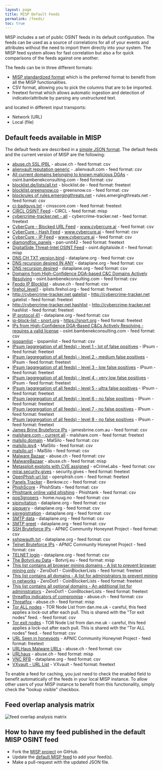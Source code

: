 ```yaml
---
layout: page
title: MISP Default Feeds
permalink: /feeds/
toc: true
---
```


MISP includes a set of public OSINT feeds in its default configuration. The feeds can
be used as a source of correlations for all of your events and attributes without the need to
import them directly into your system. The MISP feed system allows for fast correlation but also
a for quick comparisons of the feeds against one another.

The feeds can be in three different formats:

- [MISP standardized format](https://github.com/MISP/misp-rfc/blob/master/misp-core-format/raw.md.txt) which is the preferred format to benefit from all the MISP functionalities.
- CSV format, allowing you to pick the columns that are to be imported.
- freetext format which allows automatic ingestion and detection of indicator/attribute by parsing any unstructured text.

and located in different input transports:

- Network (URL)
- Local (file)

## Default feeds available in MISP

The default feeds are described in a [simple JSON format](https://github.com/MISP/MISP/blob/2.4/app/files/feed-metadata/defaults.json). The default feeds and the current version of MISP are the following:

- [abuse.ch SSL IPBL](https://sslbl.abuse.ch/blacklist/sslblacklist.csv) - abuse.ch - feed format: csv
- [alienvault reputation generic](https://reputation.alienvault.com/reputation.generic) - .alienvault.com - feed format: csv
- [All current domains belonging to known malicious DGAs](https://osint.bambenekconsulting.com/feeds/dga-feed-high.csv) - osint.bambenekconsulting.com - feed format: csv
- [blocklist.de/lists/all.txt](https://lists.blocklist.de/lists/all.txt) - blocklist.de - feed format: freetext
- [blocklist.greensnow.co](https://blocklist.greensnow.co/greensnow.txt) - greensnow.co - feed format: csv
- [blockrules of rules.emergingthreats.net](https://rules.emergingthreats.net/blockrules/compromised-ips.txt) - rules.emergingthreats.net - feed format: csv
- [ci-badguys.txt](https://cinsscore.com/list/ci-badguys.txt) - cinsscore.com - feed format: freetext
- [CIRCL OSINT Feed](https://www.circl.lu/doc/misp/feed-osint) - CIRCL - feed format: misp
- [cybercrime-tracker.net - all](https://cybercrime-tracker.net/all.php) - cybercrime-tracker.net - feed format: freetext
- [CyberCure - Blocked URL Feed](https://api.cybercure.ai/feed/get_url?type=csv) - www.cybercure.ai - feed format: csv
- [CyberCure - Hash Feed](https://api.cybercure.ai/feed/get_hash?type=csv) - www.cybercure.ai - feed format: csv
- [CyberCure - IP Feed](https://api.cybercure.ai/feed/get_ips?type=csv) - www.cybercure.ai - feed format: csv
- [diamondfox_panels](https://raw.githubusercontent.com/pan-unit42/iocs/master/diamondfox/diamondfox_panels.txt) - pan-unit42 - feed format: freetext
- [DigitalSide Threat-Intel OSINT Feed](https://osint.digitalside.it/Threat-Intel/digitalside-misp-feed/) - osint.digitalside.it - feed format: misp
- [DNS CH TXT version.bind](https://dataplane.org/dnsversion.txt) - dataplane.org - feed format: csv
- [DNS recursion desired IN ANY](https://dataplane.org/dnsrdany.txt) - dataplane.org - feed format: csv
- [DNS recursion desired](https://dataplane.org/dnsrd.txt) - dataplane.org - feed format: csv
- [Domains from High-Confidence DGA-based C&C Domains Actively Resolving](https://osint.bambenekconsulting.com/feeds/c2-dommasterlist-high.txt) - osint.bambenekconsulting.com - feed format: csv
- [Feodo IP Blocklist](https://feodotracker.abuse.ch/downloads/ipblocklist.csv) - abuse.ch - feed format: csv
- [firehol_level1](https://raw.githubusercontent.com/ktsaou/blocklist-ipsets/master/firehol_level1.netset) - iplists.firehol.org - feed format: freetext
- [http://cybercrime-tracker.net gatelist](https://cybercrime-tracker.net/ccamgate.php) - http://cybercrime-tracker.net gatelist - feed format: freetext
- [http://cybercrime-tracker.net hashlist](https://cybercrime-tracker.net/ccamlist.php) - http://cybercrime-tracker.net hashlist - feed format: freetext
- [IP protocol 41](https://dataplane.org/proto41.txt) - dataplane.org - feed format: csv
- [ip-block-list - snort.org](https://snort.org/downloads/ip-block-list) - https://snort.org - feed format: freetext
- [IPs from High-Confidence DGA-Based C&Cs Actively Resolving - requires a valid license](https://osint.bambenekconsulting.com/feeds/c2-ipmasterlist-high.txt) - osint.bambenekconsulting.com - feed format: csv
- [ipspamlist](http://www.ipspamlist.com/public_feeds.csv) - ipspamlist - feed format: csv
- [IPsum (aggregation of all feeds) - level 1 - lot of false positives](https://raw.githubusercontent.com/stamparm/ipsum/master/levels/1.txt) - IPsum - feed format: freetext
- [IPsum (aggregation of all feeds) - level 2 - medium false positives](https://raw.githubusercontent.com/stamparm/ipsum/master/levels/2.txt) - IPsum - feed format: freetext
- [IPsum (aggregation of all feeds) - level 3 - low false positives](https://raw.githubusercontent.com/stamparm/ipsum/master/levels/3.txt) - IPsum - feed format: freetext
- [IPsum (aggregation of all feeds) - level 4 - very low false positives](https://raw.githubusercontent.com/stamparm/ipsum/master/levels/4.txt) - IPsum - feed format: freetext
- [IPsum (aggregation of all feeds) - level 5 - ultra false positives](https://raw.githubusercontent.com/stamparm/ipsum/master/levels/5.txt) - IPsum - feed format: freetext
- [IPsum (aggregation of all feeds) - level 6 - no false positives](https://raw.githubusercontent.com/stamparm/ipsum/master/levels/6.txt) - IPsum - feed format: freetext
- [IPsum (aggregation of all feeds) - level 7 - no false positives](https://raw.githubusercontent.com/stamparm/ipsum/master/levels/7.txt) - IPsum - feed format: freetext
- [IPsum (aggregation of all feeds) - level 8 - no false positives](https://raw.githubusercontent.com/stamparm/ipsum/master/levels/8.txt) - IPsum - feed format: freetext
- [James Brine Bruteforce IPs](https://jamesbrine.com.au/csv) - jamesbrine.com.au - feed format: csv
- [malshare.com - current all](https://malshare.com/daily/malshare.current.all.txt) - malshare.com - feed format: freetext
- [malsilo.domain](https://malsilo.gitlab.io/feeds/dumps/domain_list.txt) - MalSilo - feed format: csv
- [malsilo.ipv4](https://malsilo.gitlab.io/feeds/dumps/ip_list.txt) - MalSilo - feed format: csv
- [malsilo.url](https://malsilo.gitlab.io/feeds/dumps/url_list.txt) - MalSilo - feed format: csv
- [Malware Bazaar](https://bazaar.abuse.ch/export/txt/md5/recent/) - abuse.ch - feed format: csv
- [MalwareBazaar](https://bazaar.abuse.ch/downloads/misp/) - abuse.ch - feed format: misp
- [Metasploit exploits with CVE assigned](https://feeds.ecrimelabs.net/data/metasploit-cve) - eCrimeLabs - feed format: csv
- [mirai.security.gives](https://mirai.security.gives/data/ip_list.txt) - security.gives - feed format: freetext
- [OpenPhish url list](https://openphish.com/feed.txt) - openphish.com - feed format: freetext
- [Panels Tracker](https://benkow.cc/export.php) - Benkow.cc - feed format: csv
- [PhishScore](https://phishstats.info/phish_score.csv) - PhishStats - feed format: csv
- [Phishtank online valid phishing](https://data.phishtank.com/data/online-valid.csv) - Phishtank - feed format: csv
- [pop3gropers](https://home.nuug.no/~peter/pop3gropers.txt) - home.nuug.no - feed format: csv
- [sipinvitation](https://dataplane.org/sipinvitation.txt) - dataplane.org - feed format: csv
- [sipquery](https://dataplane.org/sipquery.txt) - dataplane.org - feed format: csv
- [sipregistration](https://dataplane.org/sipregistration.txt) - dataplane.org - feed format: csv
- [SMTP data](https://dataplane.org/smtpdata.txt) - dataplane.org - feed format: csv
- [SMTP greet](https://dataplane.org/smtpgreet.txt) - dataplane.org - feed format: csv
- [SSH Bruteforce IPs](https://feeds.honeynet.asia/bruteforce/latest-sshbruteforce-unique.csv) - APNIC Community Honeynet Project - feed format: csv
- [sshpwauth.txt](https://dataplane.org/sshpwauth.txt) - dataplane.org - feed format: csv
- [Telnet Bruteforce IPs](https://feeds.honeynet.asia/bruteforce/latest-telnetbruteforce-unique.csv) - APNIC Community Honeynet Project - feed format: csv
- [TELNET login](https://dataplane.org/telnetlogin.txt) - dataplane.org - feed format: csv
- [The Botvrij.eu Data](https://www.botvrij.eu/data/feed-osint) - Botvrij.eu - feed format: misp
- [This list contains all browser mining domains - A list to prevent browser mining only](https://gitlab.com/ZeroDot1/CoinBlockerLists/raw/master/list_browser.txt?inline=false) - ZeroDot1 - CoinBlockerLists - feed format: freetext
- [This list contains all domains - A list for administrators to prevent mining in networks](https://gitlab.com/ZeroDot1/CoinBlockerLists/raw/master/list.txt?inline=false) - ZeroDot1 - CoinBlockerLists - feed format: freetext
- [This list contains all optional domains - An additional list for administrators](https://gitlab.com/ZeroDot1/CoinBlockerLists/raw/master/list_optional.txt?inline=false) - ZeroDot1 - CoinBlockerLists - feed format: freetext
- [threatfox indicators of compromise](https://threatfox.abuse.ch/export/csv/recent/) - abuse.ch - feed format: csv
- [Threatfox](https://threatfox.abuse.ch/downloads/misp/) - abuse.ch - feed format: misp
- [Tor ALL nodes](https://www.dan.me.uk/torlist/) - TOR Node List from dan.me.uk - careful, this feed applies a lock-out after each pull. This is shared with the "Tor exit nodes" feed. - feed format: csv
- [Tor exit nodes](https://www.dan.me.uk/torlist/?exit) - TOR Node List from dan.me.uk - careful, this feed applies a lock-out after each pull. This is shared with the "Tor ALL nodes" feed. - feed format: csv
- [URL Seen in honeypots](https://feeds.honeynet.asia/url/latest-url-unique.csv) - APNIC Community Honeynet Project - feed format: freetext
- [URLHaus Malware URLs](https://urlhaus.abuse.ch/downloads/csv_recent/) - abuse.ch - feed format: csv
- [URLhaus](https://urlhaus.abuse.ch/downloads/misp/) - abuse.ch - feed format: misp
- [VNC RFB](https://dataplane.org/vncrfb.txt) - dataplane.org - feed format: csv
- [VXvault - URL List](http://vxvault.net/URL_List.php) - VXvault - feed format: freetext

To enable a feed for caching, you just need to check the enabled field to benefit automatically of the feeds in your local MISP instance. To allow other users of your MISP instance to benefit from this functionality, simply check the "lookup visible" checkbox.

## Feed overlap analysis matrix

![feed overlap analysis matrix](/img/blog/feed-overlap-analys-matrix.png)

## How to have my feed published in the default MISP OSINT feed

- Fork the [MISP project](https://github.com/MISP/MISP) on GitHub.
- Update the [default MISP feed](https://github.com/MISP/MISP/blob/2.4/app/files/feed-metadata/defaults.json) to add your feed(s).
- Make a pull-request with the updated JSON file.